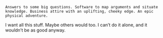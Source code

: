 	Answers to some big questions. Software to map arguments and situate knowledge. Business attire with an uplifting, cheeky edge. An epic physical adventure.
I want all this stuff. Maybe others would too. I can’t do it alone, and it wouldn’t be as good anyway.